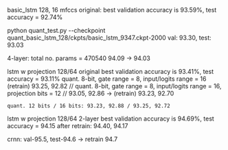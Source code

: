 basic_lstm 128, 16 mfccs
original: 
best validation accuracy is 93.59%, test accuracy = 92.74%

python quant_test.py --checkpoint quant_basic_lstm_128/ckpts/basic_lstm_9347.ckpt-2000
val: 93.30, test: 93.03

4-layer: total no. params = 470540
94.09 -> 94.03  

lstm w projection 128/64
original
best validation accuracy is 93.41%, test accuracy = 93.11%
quant. 8-bit, gate range = 8, input/logits range = 16
(retrain) 93.25, 92.82
// quant. 8-bit, gate range = 8, input/logits range = 16, projection bits = 12
// 93.05, 92.86 -> (retrain) 93.23, 92.70
    
    quant. 12 bits / 16 bits: 93.23, 92.88 / 93.25, 92.72

lstm w projection 128/64 2-layer
best validation accuracy is 94.69%, test accuracy = 94.15
after retrain: 94.40, 94.17


crnn: val-95.5, test-94.6 -> retrain 94.7